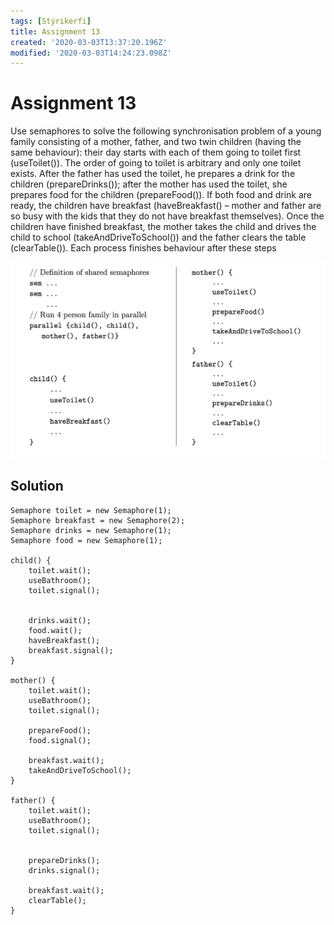 ```yaml
---
tags: [Stýrikerfi]
title: Assignment 13
created: '2020-03-03T13:37:20.196Z'
modified: '2020-03-03T14:24:23.098Z'
---
```


# Assignment 13

Use semaphores to solve the following synchronisation problem of a young family consisting
of a mother, father, and two twin children (having the same behaviour): their day starts with
each of them going to toilet first (useToilet()). The order of going to toilet is arbitrary
and only one toilet exists. After the father has used the toilet, he prepares a drink for the
children (prepareDrinks()); after the mother has used the toilet, she prepares food for the
children (prepareFood()). If both food and drink are ready, the children have breakfast
(haveBreakfast() – mother and father are so busy with the kids that they do not have
breakfast themselves). Once the children have finished breakfast, the mother takes the child
and drives the child to school (takeAndDriveToSchool()) and the father clears the table
(clearTable()). Each process finishes behaviour after these steps

![sema](Screenshots/sema.png)

## Solution

```
Semaphore toilet = new Semaphore(1);
Semaphore breakfast = new Semaphore(2);
Semaphore drinks = new Semaphore(1);
Semaphore food = new Semaphore(1);

child() {
    toilet.wait();     
    useBathroom();
    toilet.signal();


    drinks.wait();
    food.wait();
    haveBreakfast();
    breakfast.signal();           
}

mother() {
    toilet.wait();
    useBathroom();
    toilet.signal();            

    prepareFood();
    food.signal();            

    breakfast.wait();
    takeAndDriveToSchool();
}

father() {      
    toilet.wait();      
    useBathroom();   
    toilet.signal();


    prepareDrinks();
    drinks.signal();

    breakfast.wait();
    clearTable();      
}
```
